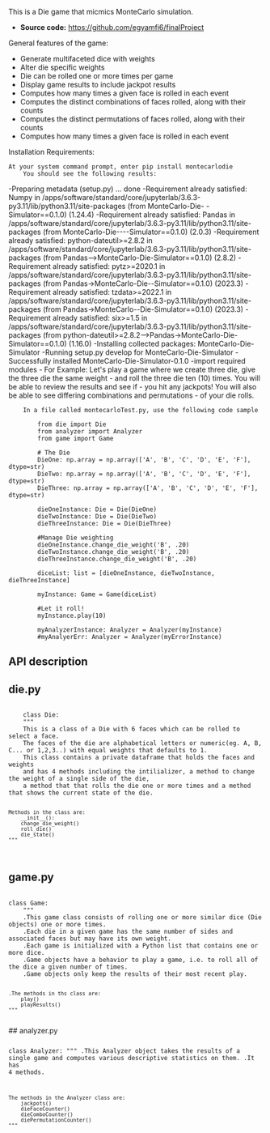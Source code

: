 This is a Die game that micmics MonteCarlo simulation.

- **Source code:** https://github.com/egyamfi6/finalProject


General features of the game:

- Generate multifaceted dice with weights
- Alter die specific weights
- Die can be rolled one or more times per game
- Display game results to include jackpot results
- Computes how many times a given face is rolled in each event
- Computes the distinct combinations of faces rolled, along with their counts
- Computes the distinct permutations of faces rolled, along with their counts
- Computes how many times a given face is rolled in each event


Installation Requirements:

    At your system command prompt, enter pip install montecarlodie
        You should see the following results:
           
 -Preparing metadata (setup.py) ... done
 -Requirement already satisfied: Numpy in /apps/software/standard/core/jupyterlab/3.6.3-py3.11/lib/python3.11/site-packages (from MonteCarlo-Die- -Simulator==0.1.0) (1.24.4)
-Requirement already satisfied: Pandas in /apps/software/standard/core/jupyterlab/3.6.3-py3.11/lib/python3.11/site-packages (from MonteCarlo-Die----Simulator==0.1.0) (2.0.3)
-Requirement already satisfied: python-dateutil>=2.8.2 in /apps/software/standard/core/jupyterlab/3.6.3-py3.11/lib/python3.11/site-packages (from Pandas-->MonteCarlo-Die-Simulator==0.1.0) (2.8.2)
-Requirement already satisfied: pytz>=2020.1 in /apps/software/standard/core/jupyterlab/3.6.3-py3.11/lib/python3.11/site-packages (from Pandas->MonteCarlo-Die--Simulator==0.1.0) (2023.3)
-Requirement already satisfied: tzdata>=2022.1 in /apps/software/standard/core/jupyterlab/3.6.3-py3.11/lib/python3.11/site-packages (from Pandas->MonteCarlo--Die-Simulator==0.1.0) (2023.3)
-Requirement already satisfied: six>=1.5 in /apps/software/standard/core/jupyterlab/3.6.3-py3.11/lib/python3.11/site-packages (from python-dateutil>=2.8.2-->Pandas->MonteCarlo-Die-Simulator==0.1.0) (1.16.0)
-Installing collected packages: MonteCarlo-Die-Simulator
 -Running setup.py develop for MonteCarlo-Die-Simulator
-Successfully installed MonteCarlo-Die-Simulator-0.1.0
    -import required modules
       - For Example: Let's play a game where we create three die, give the three die the same weight
                       - and roll the three die ten (10) times.  You will be able to review the results and see if 
                       - you hit any jackpots!  You will also be able to see differing combinations and permutations
                       - of your die rolls.

        In a file called montecarloTest.py, use the following code sample

            from die import Die
            from analyzer import Analyzer
            from game import Game

            # The Die
            DieOne: np.array = np.array(['A', 'B', 'C', 'D', 'E', 'F'], dtype=str)
            DieTwo: np.array = np.array(['A', 'B', 'C', 'D', 'E', 'F'], dtype=str)
            DieThree: np.array = np.array(['A', 'B', 'C', 'D', 'E', 'F'], dtype=str)
            
            dieOneInstance: Die = Die(DieOne)
            dieTwoInstance: Die = Die(DieTwo)
            dieThreeInstance: Die = Die(DieThree)
            
            #Manage Die weighting
            dieOneInstance.change_die_weight('B', .20)
            dieTwoInstance.change_die_weight('B', .20)
            dieThreeInstance.change_die_weight('B', .20)

            diceList: list = [dieOneInstance, dieTwoInstance, dieThreeInstance]

            myInstance: Game = Game(diceList)

            #Let it roll!
            myInstance.play(10)

            myAnalyzerInstance: Analyzer = Analyzer(myInstance) 
            #myAnalyerErr: Analyzer = Analyzer(myErrorInstance)


API description
----------------------

## die.py
<code>
    class Die:
    """
    This is a class of a Die with 6 faces which can be rolled to select a face. 
    The faces of the die are alphabetical letters or numeric(eg. A, B, C... or 1,2,3..) with equal weights that defaults to 1. 
    This class contains a private dataframe that holds the faces and weights
    and has 4 methods including the intilializer, a method to change the weight of a single side of the die, 
    a method that that rolls the die one or more times and a method that shows the current state of the die. 
   
    Methods in the class are:
        __init__():
        change_die_weight() 
        roll_die()
        die_state()
    """

</code>

## game.py
<code>
class Game:
    """
    .This game class consists of rolling one or more similar dice (Die objects) one or more times.
    .Each die in a given game has the same number of sides and associated faces but may have its own weight.
    .Each game is initialized with a Python list that contains one or more dice.
    .Game objects have a behavior to play a game, i.e. to roll all of the dice a given number of times.
    .Game objects only keep the results of their most recent play.
    
    .The methods in ths class are:
        play() 
        playResults()
    """

          
</code>
## analyzer.py
<code>
 
class Analyzer:
    """
    .This Analyzer object takes the results of a single game and computes various descriptive statistics on them.
    .It has 4 methods. 

    The methods in the Analyzer class are:
        jackpots() 
        dieFaceCounter()
        dieComboCounter()
        diePermutationCounter()
    """

  
</code>

